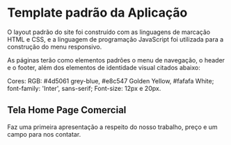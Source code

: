# Template padrão da Aplicação

O layout padrão do site foi construído com as linguagens de marcação HTML e CSS, e a linguagem de programação JavaScript foi utilizada para a construção do menu responsivo.

As páginas terão como elementos padrões o menu de navegação, o header e o footer, além dos elementos de identidade visual citados abaixo:

Cores: RGB: #4d5061 grey-blue, #e8c547 Golden Yellow, #fafafa White;
font-family: 'Inter', sans-serif;
Font-size: 12px e 20px.

## Tela Home Page Comercial

Faz uma primeira apresentação a respeito do nosso trabalho, preço e um campo para nos contatar.


